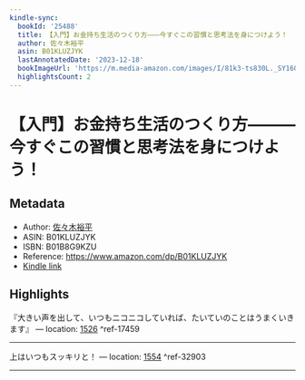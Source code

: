 ```yaml
---
kindle-sync:
  bookId: '25488'
  title: 【入門】お金持ち生活のつくり方―――今すぐこの習慣と思考法を身につけよう！
  author: 佐々木裕平
  asin: B01KLUZJYK
  lastAnnotatedDate: '2023-12-18'
  bookImageUrl: 'https://m.media-amazon.com/images/I/81k3-ts830L._SY160.jpg'
  highlightsCount: 2
---
```

# 【入門】お金持ち生活のつくり方―――今すぐこの習慣と思考法を身につけよう！
## Metadata
* Author: [佐々木裕平](https://www.amazon.comundefined)
* ASIN: B01KLUZJYK
* ISBN: B01B8G9KZU
* Reference: https://www.amazon.com/dp/B01KLUZJYK
* [Kindle link](kindle://book?action=open&asin=B01KLUZJYK)

## Highlights
『大きい声を出して、いつもニコニコしていれば、たいていのことはうまくいきます』 — location: [1526](kindle://book?action=open&asin=B01KLUZJYK&location=1526) ^ref-17459

---
上はいつもスッキリと！ — location: [1554](kindle://book?action=open&asin=B01KLUZJYK&location=1554) ^ref-32903

---

